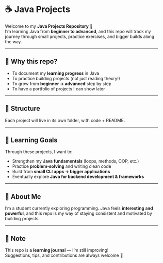 # ☕ Java Projects

Welcome to my **Java Projects Repository** 🎉  
I’m learning Java from **beginner to advanced**, and this repo will track my journey through small projects, practice exercises, and bigger builds along the way.  

---

## 🚀 Why this repo?
- To document my **learning progress** in Java  
- To practice building projects (not just reading theory!)  
- To grow from **beginner → advanced** step by step  
- To have a portfolio of projects I can show later  

---

## 📂 Structure
Each project will live in its own folder, with code + README.  

---

## 🎯 Learning Goals
Through these projects, I want to:
- Strengthen my **Java fundamentals** (loops, methods, OOP, etc.)  
- Practice **problem-solving** and writing clean code  
- Build from **small CLI apps → bigger applications**  
- Eventually explore **Java for backend development & frameworks**  

---

## 🌱 About Me
I’m a student currently exploring programming. Java feels **interesting and powerful**, and this repo is my way of staying consistent and motivated by building projects.  

---

## 📌 Note
This repo is a **learning journal** — I’m still improving!  
Suggestions, tips, and contributions are always welcome 🤝

